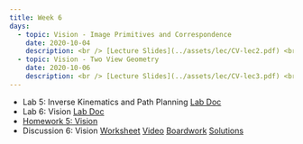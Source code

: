 ```yaml
---
title: Week 6
days:
  - topic: Vision - Image Primitives and Correspondence
    date: 2020-10-04
    description: <br /> [Lecture Slides](../assets/lec/CV-lec2.pdf) <br /> Reading <a href = "https://link.springer.com/book/10.1007/978-0-387-21779-6">Textbook</a> Chapters 3, 4
  - topic: Vision - Two View Geometry
    date: 2020-10-06
    description: <br /> [Lecture Slides](../assets/lec/CV-lec3.pdf) <br /> Reading <a href = "https://link.springer.com/book/10.1007/978-0-387-21779-6">Textbook</a> 
---
```


- Lab 5: Inverse Kinematics and Path Planning [Lab Doc](../assets/labs/lab5.pdf)
- Lab 6: Vision [Lab Doc](../assets/labs/lab6.pdf)
- [Homework 5: Vision](../assets/hw/hw5.zip)
- Discussion 6: Vision [Worksheet](../assets/discussions/D6__Computer_Vision.pdf) [Video](https://youtu.be/4Nt2JPa-ao4) [Boardwork](../assets/discussions/D6__Computer_Vision_boardwork.pdf) [Solutions](../assets/discussions/D6__Computer_Vision_sol.pdf)


